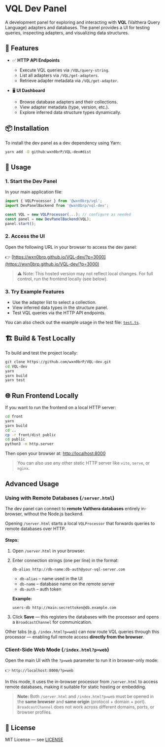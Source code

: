 # VQL Dev Panel

A development panel for exploring and interacting with **VQL** (Valthera Query Language) adapters and databases. The panel provides a UI for testing queries, inspecting adapters, and visualizing data structures.

## 🔧 Features

- ✅ **HTTP API Endpoints**
  - Execute VQL queries via `/VQL/query-string`.
  - List all adapters via `/VQL/get-adapters`.
  - Retrieve adapter metadata via `/VQL/get-adapter`.

- 🖥️ **UI Dashboard**
  - Browse database adapters and their collections.
  - View adapter metadata (type, version, etc.).
  - Explore inferred data structure types dynamically.

## 📦 Installation

To install the dev panel as a dev dependency using Yarn:

```bash
yarn add -D github:wxn0brP/VQL-dev#dist
```

## 🚀 Usage

### 1. **Start the Dev Panel**

In your main application file:

```ts
import { VQLProcessor } from '@wxn0brp/vql';
import DevPanelBackend from '@wxn0brp/vql-dev';

const VQL = new VQLProcessor(...); // configure as needed
const panel = new DevPanelBackend(VQL);
panel.start();
```

### 2. **Access the UI**

Open the following URL in your browser to access the dev panel:

👉 [https://wxn0brp.github.io/VQL-dev/?p=3000](https://wxn0brp.github.io/VQL-dev/?p=3000)

> ⚠️ Note: This hosted version may not reflect local changes. For full control, run the frontend locally (see below).

### 3. **Try Example Features**
- Use the adapter list to select a collection.
- View inferred data types in the structure panel.
- Test VQL queries via the HTTP API endpoints.

You can also check out the example usage in the test file: [`test.ts`](test.ts).

## 🏗️ Build & Test Locally

To build and test the project locally:

```bash
git clone https://github.com/wxn0brP/VQL-dev.git
cd VQL-dev
yarn
yarn build
yarn test
```

## 🌐 Run Frontend Locally

If you want to run the frontend on a local HTTP server:

```bash
cd front
yarn
yarn build
cd ..
cp -r front/dist public
cd public
python3 -m http.server
```

Then open your browser at: [http://localhost:8000](http.localhost:8000)

> You can also use any other static HTTP server like `vite`, `serve`, or `nginx`.

## Advanced Usage

### Using with Remote Databases (`/server.html`)

The dev panel can connect to **remote Valthera databases** entirely in-browser, without the Node.js backend.

Opening `/server.html` starts a local `VQLProcessor` that forwards queries to remote databases over HTTP.

#### Steps:

1. Open `/server.html` in your browser.
2. Enter connection strings (one per line) in the format:

   ```
   db-alias http://db-name:db-auth@your-vql-server.com
   ```

   * `db-alias` – name used in the UI
   * `db-name` – database name on the remote server
   * `db-auth` – auth token

   **Example:**

   ```
   users-db http://main:secrettoken@db.example.com
   ```
3. Click **Save** — this registers the databases with the processor and opens a `BroadcastChannel` for communication.

Other tabs (e.g. `/index.html?p=web`) can now route VQL queries through this processor — enabling full remote access **directly from the browser**.

### Client-Side Web Mode (`/index.html?p=web`)

Open the main UI with the `?p=web` parameter to run it in browser-only mode:

👉 `http://localhost:8000/?p=web`

In this mode, it uses the in-browser processor from `/server.html` to access remote databases, making it suitable for static hosting or embedding.

> **Note:** Both `/server.html` and `/index.html?p=web` must be opened in the **same browser** and **same origin** (protocol + domain + port).
> `BroadcastChannel` does not work across different domains, ports, or browser profiles.


## 📄 License

MIT License — see [LICENSE](LICENSE)